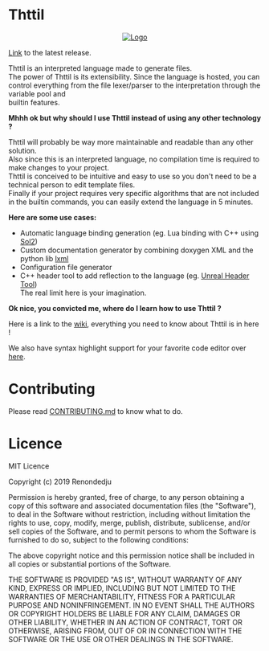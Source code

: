 # Thttil

<p align="center">
  <a href="https://discord.gg/TpmPFM3">
    <img alt="Logo" src="https://discordapp.com/api/guilds/550366032708108301/widget.png?style=banner2">
  </a>
</p>

[Link](https://github.com/Renondedju/Thttil/releases) to the latest release.  
  
Thttil is an interpreted language made to generate files.  
The power of Thttil is its extensibility. Since the language is hosted, you can  
control everything from the file lexer/parser to the interpretation through the variable pool and  
builtin features.  
  
**Mhhh ok but why should I use Thttil instead of using any other technology ?**  
  
Thttil will probably be way more maintainable and readable than any other solution.  
Also since this is an interpreted language, no compilation time is required to make changes to your project.  
Thttil is conceived to be intuitive and easy to use so you don't need to be a technical person to edit template files.  
Finally if your project requires very specific algorithms that are not included in the builtin commands, you can easily extend the language in 5 minutes.  

**Here are some use cases:**
* Automatic language binding generation (eg. Lua binding with C++ using [Sol2](https://github.com/ThePhD/sol2/))
* Custom documentation generator by combining doxygen XML and the python lib [lxml](https://lxml.de/)
* Configuration file generator
* C++ header tool to add reflection to the language (eg. [Unreal Header Tool](https://docs.unrealengine.com/en-us/Programming/BuildTools))  
The real limit here is your imagination. 

**Ok nice, you convicted me, where do I learn how to use Thttil ?**

Here is a link to the [wiki](https://github.com/Renondedju/Thttil/wiki), everything you need to know about Thttil is in here !

We also have syntax highlight support for your favorite code editor over [here](https://github.com/Renondedju/Thttil/tree/master/Language/Apps).

# Contributing

Please read [CONTRIBUTING.md](CONTRIBUTING.md) to know what to do.

# Licence

MIT Licence

Copyright (c) 2019 Renondedju

Permission is hereby granted, free of charge, to any person obtaining a copy
of this software and associated documentation files (the "Software"), to deal
in the Software without restriction, including without limitation the rights
to use, copy, modify, merge, publish, distribute, sublicense, and/or sell
copies of the Software, and to permit persons to whom the Software is
furnished to do so, subject to the following conditions:

The above copyright notice and this permission notice shall be included in all
copies or substantial portions of the Software.

THE SOFTWARE IS PROVIDED "AS IS", WITHOUT WARRANTY OF ANY KIND, EXPRESS OR
IMPLIED, INCLUDING BUT NOT LIMITED TO THE WARRANTIES OF MERCHANTABILITY,
FITNESS FOR A PARTICULAR PURPOSE AND NONINFRINGEMENT. IN NO EVENT SHALL THE
AUTHORS OR COPYRIGHT HOLDERS BE LIABLE FOR ANY CLAIM, DAMAGES OR OTHER
LIABILITY, WHETHER IN AN ACTION OF CONTRACT, TORT OR OTHERWISE, ARISING FROM,
OUT OF OR IN CONNECTION WITH THE SOFTWARE OR THE USE OR OTHER DEALINGS IN THE
SOFTWARE.
